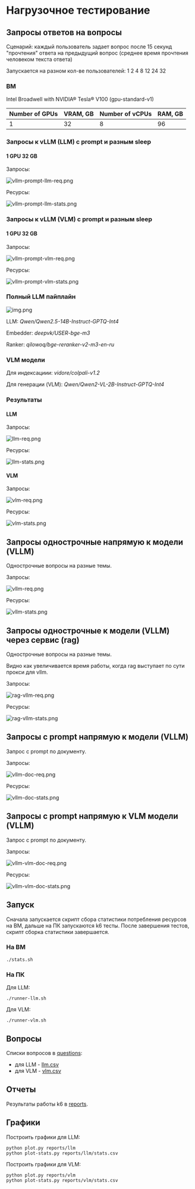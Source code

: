 # Нагрузочное тестирование

## Запросы ответов на вопросы

Сценарий: каждый пользователь задает вопрос после 15 секунд "прочтения" ответа на предыдущий вопрос
(среднее время прочтения человеком текста ответа)

Запускается на разном кол-ве пользователей: 1 2 4 8 12 24 32

### ВМ

Intel Broadwell with NVIDIA® Tesla® V100 (gpu-standard-v1)

| Number of GPUs | VRAM, GB | Number of vCPUs | RAM, GB |
|----------------|----------|-----------------|---------|
| 1              | 32       | 8               | 96      |

### Запросы к vLLM (LLM) с prompt и разным sleep

#### 1 GPU 32 GB

Запросы:

![vllm-prompt-llm-req.png](charts/vllm-prompt-llm-req.png)

Ресурсы:

![vllm-prompt-llm-stats.png](charts/vllm-prompt-llm-stats.png)

### Запросы к vLLM (VLM) с prompt и разным sleep

#### 1 GPU 32 GB

Запросы:

![vllm-prompt-vlm-req.png](charts/vllm-prompt-vlm-req.png)

Ресурсы:

![vllm-prompt-vlm-stats.png](charts/vllm-prompt-vlm-stats.png)

### Полный LLM пайплайн

![img.png](images/img.png)

LLM: *Qwen/Qwen2.5-14B-Instruct-GPTQ-Int4*

Embedder: *deepvk/USER-bge-m3*

Ranker: *qilowoq/bge-reranker-v2-m3-en-ru*

### VLM модели

Для индексациии: *vidore/colpali-v1.2*

Для генерации (VLM): *Qwen/Qwen2-VL-2B-Instruct-GPTQ-Int4*

### Результаты

#### LLM

Запросы:

![llm-req.png](charts/llm-req.png)

Ресурсы:

![llm-stats.png](charts/llm-stats.png)

#### VLM

Запросы:

![vlm-req.png](charts/vlm-req.png)

Ресурсы:

![vlm-stats.png](charts/vlm-stats.png)

## Запросы однострочные напрямую к модели (VLLM)

Однострочные вопросы на разные темы.

Запросы:

![vllm-req.png](charts/vllm-req.png)

Ресурсы:

![vllm-stats.png](charts/vllm-stats.png)

## Запросы однострочные к модели (VLLM) через сервис (rag)

Однострочные вопросы на разные темы.

Видно как увеличивается время работы, когда rag выступает по сути прокси для vllm.

Запросы:

![rag-vllm-req.png](charts/rag-vllm-req.png)

Ресурсы:

![rag-vllm-stats.png](charts/rag-vllm-stats.png)

## Запросы с prompt напрямую к модели (VLLM)

Запрос с prompt по документу.

Запросы:

![vllm-doc-req.png](charts/vllm-doc-req.png)

Ресурсы:

![vllm-doc-stats.png](charts/vllm-doc-stats.png)

## Запросы с prompt напрямую к VLM модели (VLLM)

Запрос с prompt по документу.

Запросы:

![vllm-vlm-doc-req.png](charts/vllm-vlm-doc-req.png)

Ресурсы:

![vllm-vlm-doc-stats.png](charts/vllm-vlm-doc-stats.png)

## Запуск

Сначала запускается скрипт сбора статистики потребления ресурсов на ВМ, дальше на ПК запускаются k6 тесты.
После завершения тестов, скрипт сборка статистики завершается.

### На ВМ

```shell
./stats.sh
```

### На ПК

Для LLM:

```shell
./runner-llm.sh
```

Для VLM:

```shell
./runner-vlm.sh
```

## Вопросы

Списки вопросов в [questions](questions):

- для LLM - [llm.csv](questions/llm.csv)
- для VLM - [vlm.csv](questions/vlm.csv)

## Отчеты

Результаты работы k6 в [reports](reports).

## Графики

Построить графики для LLM:

```shell
python plot.py reports/llm
python plot-stats.py reports/llm/stats.csv
```

Построить графики для VLM:

```shell
python plot.py reports/vlm
python plot-stats.py reports/vlm/stats.csv
```
